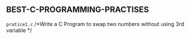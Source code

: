 ## BEST-C-PROGRAMMING-PRACTISES

`pratice1.c` /*Write a C Program to  swap two numbers without using 3rd variable */

